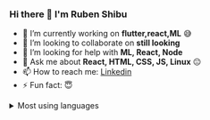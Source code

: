 ### Hi there 👋 I'm Ruben Shibu

<!--
**rubenshibu/rubenshibu** is a ✨ _special_ ✨ repository because its `README.md` (this file) appears on your GitHub profile.
- 🌱 I’m currently learning ....
- 😄 Pronouns: ... :blush:
Here are some ideas to get you started:
[![Top Langs](https://github-readme-stats.vercel.app/api/top-langs/?username=rubenshibu&hide=javascript,html)](https://github.com/rubenshibu/github-readme-stats)


<details>
      <summary>⚡ Github Stats</summary>
  <img align="center" alt="my github stats" src="https://github-readme-stats.rubenshibu.vercel.app/api?username=rubenshibu&show_icons=true&hide_border=true" />
  </details>
  
  
[![Top Langs](https://github-readme-stats.vercel.app/api/top-langs/?username=rubenshibu&hide=javascript,html)](https://github.com/rubenshibu/github-readme-stats)

-->

- 🔭 I’m currently working on **flutter,react,ML** :sweat_smile:
- 👯 I’m looking to collaborate on **still looking**
- 🤔 I’m looking for help with **ML, React, Node** 
- 💬 Ask me about **React, HTML, CSS, JS, Linux** :neutral_face:
- 📫 How to reach me: [Linkedin](https://www.linkedin.com/in/ruben-shibu-b7607b183/)
- ⚡ Fun fact: :innocent:

<details>
      <summary>Most using languages</summary>
<img align="center" alt="Ruben's github stats" src="https://github-readme-stats.rubenshibu.vercel.app/api/top-langs?username=rubenshibu&show_icons=true&hide_border=true&layout=compact" />
</details>








